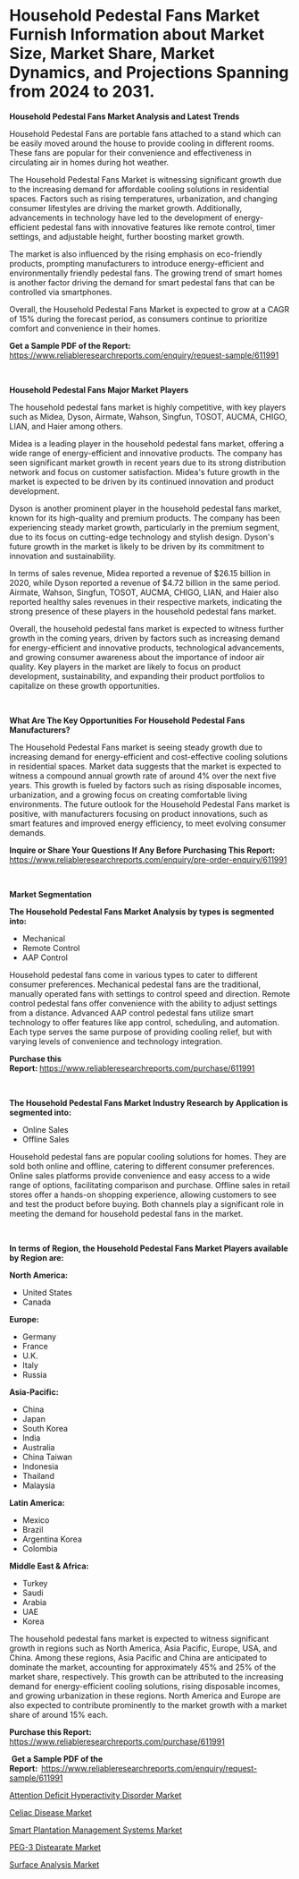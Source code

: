 <p><h1>Household Pedestal Fans Market Furnish Information about Market Size, Market Share, Market Dynamics, and Projections Spanning from 2024 to 2031.</h1></p><p><strong>Household Pedestal Fans Market Analysis and Latest Trends</strong></p>
<p><p>Household Pedestal Fans are portable fans attached to a stand which can be easily moved around the house to provide cooling in different rooms. These fans are popular for their convenience and effectiveness in circulating air in homes during hot weather.</p><p>The Household Pedestal Fans Market is witnessing significant growth due to the increasing demand for affordable cooling solutions in residential spaces. Factors such as rising temperatures, urbanization, and changing consumer lifestyles are driving the market growth. Additionally, advancements in technology have led to the development of energy-efficient pedestal fans with innovative features like remote control, timer settings, and adjustable height, further boosting market growth.</p><p>The market is also influenced by the rising emphasis on eco-friendly products, prompting manufacturers to introduce energy-efficient and environmentally friendly pedestal fans. The growing trend of smart homes is another factor driving the demand for smart pedestal fans that can be controlled via smartphones.</p><p>Overall, the Household Pedestal Fans Market is expected to grow at a CAGR of 15% during the forecast period, as consumers continue to prioritize comfort and convenience in their homes.</p></p>
<p><strong>Get a Sample PDF of the Report:&nbsp;</strong> <a href="https://www.reliableresearchreports.com/enquiry/request-sample/611991">https://www.reliableresearchreports.com/enquiry/request-sample/611991</a></p>
<p>&nbsp;</p>
<p><strong>Household Pedestal Fans Major Market Players</strong></p>
<p><p>The household pedestal fans market is highly competitive, with key players such as Midea, Dyson, Airmate, Wahson, Singfun, TOSOT, AUCMA, CHIGO, LIAN, and Haier among others. </p><p>Midea is a leading player in the household pedestal fans market, offering a wide range of energy-efficient and innovative products. The company has seen significant market growth in recent years due to its strong distribution network and focus on customer satisfaction. Midea's future growth in the market is expected to be driven by its continued innovation and product development.</p><p>Dyson is another prominent player in the household pedestal fans market, known for its high-quality and premium products. The company has been experiencing steady market growth, particularly in the premium segment, due to its focus on cutting-edge technology and stylish design. Dyson's future growth in the market is likely to be driven by its commitment to innovation and sustainability.</p><p>In terms of sales revenue, Midea reported a revenue of $26.15 billion in 2020, while Dyson reported a revenue of $4.72 billion in the same period. Airmate, Wahson, Singfun, TOSOT, AUCMA, CHIGO, LIAN, and Haier also reported healthy sales revenues in their respective markets, indicating the strong presence of these players in the household pedestal fans market.</p><p>Overall, the household pedestal fans market is expected to witness further growth in the coming years, driven by factors such as increasing demand for energy-efficient and innovative products, technological advancements, and growing consumer awareness about the importance of indoor air quality. Key players in the market are likely to focus on product development, sustainability, and expanding their product portfolios to capitalize on these growth opportunities.</p></p>
<p>&nbsp;</p>
<p><strong>What Are The Key Opportunities For Household Pedestal Fans Manufacturers?</strong></p>
<p><p>The Household Pedestal Fans market is seeing steady growth due to increasing demand for energy-efficient and cost-effective cooling solutions in residential spaces. Market data suggests that the market is expected to witness a compound annual growth rate of around 4% over the next five years. This growth is fueled by factors such as rising disposable incomes, urbanization, and a growing focus on creating comfortable living environments. The future outlook for the Household Pedestal Fans market is positive, with manufacturers focusing on product innovations, such as smart features and improved energy efficiency, to meet evolving consumer demands.</p></p>
<p><strong>Inquire or Share Your Questions If Any Before Purchasing This Report:</strong> <a href="https://www.reliableresearchreports.com/enquiry/pre-order-enquiry/611991">https://www.reliableresearchreports.com/enquiry/pre-order-enquiry/611991</a></p>
<p>&nbsp;</p>
<p><strong>Market Segmentation</strong></p>
<p><strong>The Household Pedestal Fans Market Analysis by types is segmented into:</strong></p>
<p><ul><li>Mechanical</li><li>Remote Control</li><li>AAP Control</li></ul></p>
<p><p>Household pedestal fans come in various types to cater to different consumer preferences. Mechanical pedestal fans are the traditional, manually operated fans with settings to control speed and direction. Remote control pedestal fans offer convenience with the ability to adjust settings from a distance. Advanced AAP control pedestal fans utilize smart technology to offer features like app control, scheduling, and automation. Each type serves the same purpose of providing cooling relief, but with varying levels of convenience and technology integration.</p></p>
<p><strong>Purchase this Report:&nbsp;</strong><a href="https://www.reliableresearchreports.com/purchase/611991">https://www.reliableresearchreports.com/purchase/611991</a></p>
<p>&nbsp;</p>
<p><strong>The Household Pedestal Fans Market Industry Research by Application is segmented into:</strong></p>
<p><ul><li>Online Sales</li><li>Offline Sales</li></ul></p>
<p><p>Household pedestal fans are popular cooling solutions for homes. They are sold both online and offline, catering to different consumer preferences. Online sales platforms provide convenience and easy access to a wide range of options, facilitating comparison and purchase. Offline sales in retail stores offer a hands-on shopping experience, allowing customers to see and test the product before buying. Both channels play a significant role in meeting the demand for household pedestal fans in the market.</p></p>
<p>&nbsp;</p>
<p><strong>In terms of Region, the Household Pedestal Fans Market Players available by Region are:</strong></p>
<p>
    <p> <strong> North America: </strong>
        <ul>
            <li>United States</li>
            <li>Canada</li>
        </ul>
        </p> 
    <p> <strong> Europe: </strong>
        <ul>
            <li>Germany</li>
            <li>France</li>
            <li>U.K.</li>
            <li>Italy</li>
            <li>Russia</li>
        </ul>
        </p> 
    <p> <strong> Asia-Pacific: </strong>
        <ul>
            <li>China</li>
            <li>Japan</li>
            <li>South Korea</li>
            <li>India</li>
            <li>Australia</li>
            <li>China Taiwan</li>
            <li>Indonesia</li>
            <li>Thailand</li>
            <li>Malaysia</li>
        </ul>
        </p> 
    <p> <strong> Latin America: </strong>
        <ul>
            <li>Mexico</li>
            <li>Brazil</li>
            <li>Argentina Korea</li>
            <li>Colombia</li>
        </ul>
        </p> 
    <p> <strong> Middle East & Africa: </strong>
        <ul>
            <li>Turkey</li>
            <li>Saudi</li>
            <li>Arabia</li>
            <li>UAE</li>
            <li>Korea</li>
        </ul>
    </p>
    </p>
<p><p>The household pedestal fans market is expected to witness significant growth in regions such as North America, Asia Pacific, Europe, USA, and China. Among these regions, Asia Pacific and China are anticipated to dominate the market, accounting for approximately 45% and 25% of the market share, respectively. This growth can be attributed to the increasing demand for energy-efficient cooling solutions, rising disposable incomes, and growing urbanization in these regions. North America and Europe are also expected to contribute prominently to the market growth with a market share of around 15% each.</p></p>
<p><strong>Purchase this Report: </strong><a href="https://www.reliableresearchreports.com/purchase/611991">https://www.reliableresearchreports.com/purchase/611991</a></p>
<p>&nbsp;<strong>Get a Sample PDF of the Report:&nbsp;&nbsp;</strong><a href="https://www.reliableresearchreports.com/enquiry/request-sample/611991">https://www.reliableresearchreports.com/enquiry/request-sample/611991</a></p>
<p><strong></strong></p>
<p><p><a href="https://medium.com/@evelynarmstrong2022/attention-deficit-hyperactivity-disorder-market-insight-market-trends-growth-forecasted-from-d746cf80efde">Attention Deficit Hyperactivity Disorder Market</a></p><p><a href="https://medium.com/@evelynarmstrong2022/celiac-disease-market-the-key-to-successful-business-strategy-forecast-till-2031-529a9d7ebf06">Celiac Disease Market</a></p><p><a href="https://medium.com/@angelaarnold1941/smart-plantation-management-systems-market-exploring-market-share-market-trends-and-future-81f44d8efd1d">Smart Plantation Management Systems Market</a></p><p><a href="https://github.com/ruddyyedelwadw/Market-Research-Report-List-1/blob/main/peg-3-distearate-market.md">PEG-3 Distearate Market</a></p><p><a href="https://medium.com/@saraprifti1917/surface-analysis-market-insight-market-trends-growth-forecasted-from-2024-to-2031-8c4c36f2f94c">Surface Analysis Market</a></p></p>